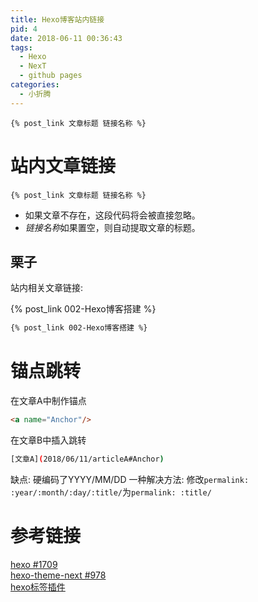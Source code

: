 ```yaml
---
title: Hexo博客站内链接
pid: 4
date: 2018-06-11 00:36:43
tags:
  - Hexo
  - NexT
  - github pages
categories:
  - 小折腾
---
```


    {% post_link 文章标题 链接名称 %}

<!-- more -->

# 站内文章链接

    {% post_link 文章标题 链接名称 %}

- 如果文章不存在，这段代码将会被直接忽略。
- *链接名称*如果置空，则自动提取文章的标题。

## 栗子

站内相关文章链接:

{% post_link 002-Hexo博客搭建 %}

```bash
{% post_link 002-Hexo博客搭建 %}
```

# 锚点跳转

在文章A中制作锚点  

```html
<a name="Anchor"/>
```

在文章B中插入跳转

```bash
[文章A](2018/06/11/articleA#Anchor)
```

缺点: 硬编码了YYYY/MM/DD
一种解决方法: 修改`permalink: :year/:month/:day/:title/`为`permalink: :title/`

# 参考链接

[hexo #1709](https://github.com/hexojs/hexo/issues/1709)  
[hexo-theme-next #978](https://github.com/iissnan/hexo-theme-next/issues/978)  
[hexo标签插件](https://hexo.io/zh-cn/docs/tag-plugins.html#引用文章)  
